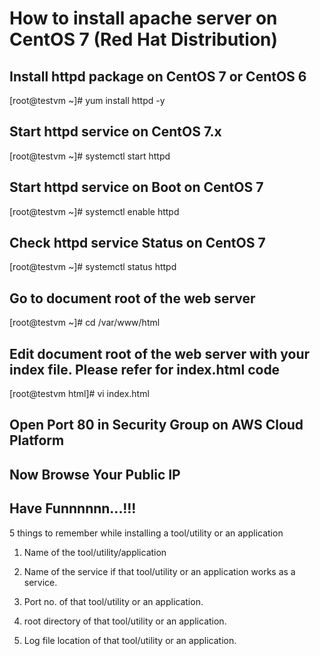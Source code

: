 # How to install apache server on CentOS 7 (Red Hat Distribution)

## Install httpd package on CentOS 7 or CentOS 6
[root@testvm ~]# yum install httpd -y

## Start httpd service on CentOS 7.x
[root@testvm ~]# systemctl start httpd


## Start httpd service on Boot on CentOS 7
[root@testvm ~]# systemctl enable httpd

## Check httpd service Status on CentOS 7
[root@testvm ~]# systemctl status httpd

## Go to document root of the web server
[root@testvm ~]# cd /var/www/html

## Edit document root of the web server with your index file. Please refer[](https://gitlab.com/-/snippets/2303015) for index.html code
[root@testvm html]# vi index.html


## Open Port 80 in Security Group on AWS Cloud Platform

## Now Browse Your Public IP 

## Have Funnnnnn...!!!

5 things to remember while installing a tool/utility or an application

1. Name of  the tool/utility/application

2. Name of the service if that tool/utility or an application works as a service.

3. Port no. of that tool/utility or an application.

4. root directory of that tool/utility or an application.

5. Log file location of that tool/utility or an application.


